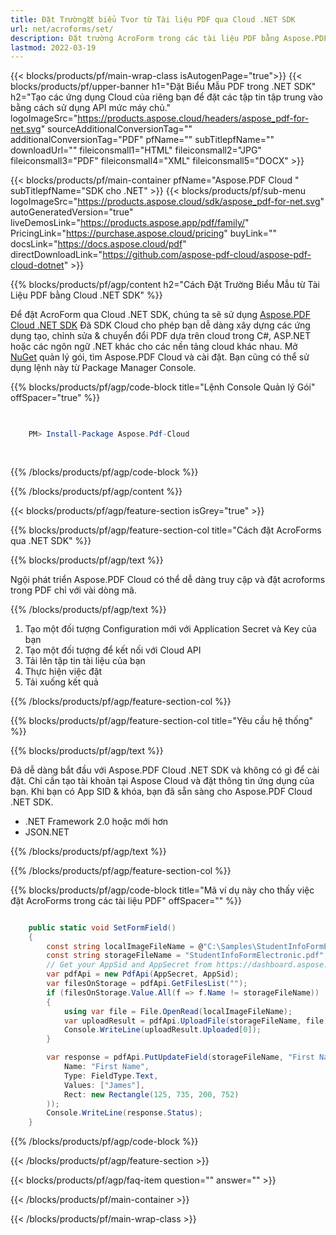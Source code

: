 ```yaml
---
title: Đặt Trường狀 biểu Tvor từ Tài liệu PDF qua Cloud .NET SDK
url: net/acroforms/set/
description: Đặt trường AcroForm trong các tài liệu PDF bằng Aspose.PDF Cloud SDK cho .NET. Tự động hóa tạo biểu mẫu tương tác dễ dàng.
lastmod: 2022-03-19
---
```


{{< blocks/products/pf/main-wrap-class isAutogenPage="true">}}
{{< blocks/products/pf/upper-banner h1="Đặt Biểu Mẫu PDF trong .NET SDK" h2="Tạo các ứng dụng Cloud của riêng bạn để đặt các tập tin tập trung vào bằng cách sử dụng API mức máy chủ." logoImageSrc="https://products.aspose.cloud/headers/aspose_pdf-for-net.svg" sourceAdditionalConversionTag="" additionalConversionTag="PDF" pfName="" subTitlepfName="" downloadUrl="" fileiconsmall1="HTML" fileiconsmall2="JPG" fileiconsmall3="PDF" fileiconsmall4="XML" fileiconsmall5="DOCX" >}}

{{< blocks/products/pf/main-container pfName="Aspose.PDF Cloud " subTitlepfName="SDK cho .NET" >}}
{{< blocks/products/pf/sub-menu logoImageSrc="https://products.aspose.cloud/sdk/aspose_pdf-for-net.svg"
autoGeneratedVersion="true"
liveDemosLink="https://products.aspose.app/pdf/family/" PricingLink="https://purchase.aspose.cloud/pricing" buyLink="" docsLink="https://docs.aspose.cloud/pdf"  directDownloadLink="https://github.com/aspose-pdf-cloud/aspose-pdf-cloud-dotnet" >}}

{{% blocks/products/pf/agp/content h2="Cách Đặt Trường Biểu Mẫu từ Tài Liệu PDF bằng Cloud .NET SDK" %}}

Để đặt AcroForm qua Cloud .NET SDK, chúng ta sẽ sử dụng
[Aspose.PDF Cloud .NET SDK](https://products.aspose.cloud/pdf/net/)
Đã SDK Cloud cho phép bạn dễ dàng xây dựng các ứng dụng tạo, chỉnh sửa & chuyển đổi PDF dựa trên cloud trong C#, ASP.NET hoặc các ngôn ngữ .NET khác cho các nền tảng cloud khác nhau. Mở
[NuGet](https://www.nuget.org/packages/Aspose.Pdf-Cloud)
quản lý gói, tìm
Aspose.PDF Cloud
và cài đặt. Bạn cũng có thể sử dụng lệnh này từ Package Manager Console.

{{% blocks/products/pf/agp/code-block title="Lệnh Console Quản lý Gói" offSpacer="true" %}}

```powershell

     
    PM> Install-Package Aspose.Pdf-Cloud
     
     

```

{{% /blocks/products/pf/agp/code-block %}}

{{% /blocks/products/pf/agp/content %}}

{{< blocks/products/pf/agp/feature-section isGrey="true" >}}

{{% blocks/products/pf/agp/feature-section-col title="Cách đặt AcroForms qua .NET SDK" %}}

{{% blocks/products/pf/agp/text %}}

Ngội phát triển Aspose.PDF Cloud có thể dễ dàng truy cập và đặt acroforms trong PDF chỉ với vài dòng mã.

{{% /blocks/products/pf/agp/text %}}

1. Tạo một đối tượng Configuration mới với Application Secret và Key của bạn
1. Tạo một đối tượng để kết nối với Cloud API
1. Tải lên tập tin tài liệu của bạn
1. Thực hiện việc đặt
1. Tải xuống kết quả

{{% /blocks/products/pf/agp/feature-section-col %}}

{{% blocks/products/pf/agp/feature-section-col title="Yêu cầu hệ thống" %}}

{{% blocks/products/pf/agp/text %}}

Đã dễ dàng bắt đầu với Aspose.PDF Cloud .NET SDK và không có gì để cài đặt. Chỉ cần tạo tài khoản tại Aspose Cloud và đặt thông tin ứng dụng của bạn. Khi bạn có App SID & khóa, bạn đã sẵn sàng cho Aspose.PDF Cloud .NET SDK.

* .NET Framework 2.0 hoặc mới hơn
* JSON.NET

{{% /blocks/products/pf/agp/text %}}

{{% /blocks/products/pf/agp/feature-section-col %}}

{{% blocks/products/pf/agp/code-block title="Mã ví dụ này cho thấy việc đặt AcroForms trong các tài liệu PDF" offSpacer="" %}}

```cs

    public static void SetFormField()
    {
        const string localImageFileName = @"C:\Samples\StudentInfoFormElectronic.pdf";
        const string storageFileName = "StudentInfoFormElectronic.pdf";
        // Get your AppSid and AppSecret from https://dashboard.aspose.cloud (free registration required).            
        var pdfApi = new PdfApi(AppSecret, AppSid);
        var filesOnStorage = pdfApi.GetFilesList("");
        if (filesOnStorage.Value.All(f => f.Name != storageFileName))
        {
            using var file = File.OpenRead(localImageFileName);
            var uploadResult = pdfApi.UploadFile(storageFileName, file);
            Console.WriteLine(uploadResult.Uploaded[0]);
        }

        var response = pdfApi.PutUpdateField(storageFileName, "First Name", new Field(
            Name: "First Name",
            Type: FieldType.Text,
            Values: ["James"],
            Rect: new Rectangle(125, 735, 200, 752)
        ));
        Console.WriteLine(response.Status);
    }
```

{{% /blocks/products/pf/agp/code-block %}}

{{< /blocks/products/pf/agp/feature-section >}}

{{< blocks/products/pf/agp/faq-item question="" answer="" >}}

{{< /blocks/products/pf/main-container >}}

{{< /blocks/products/pf/main-wrap-class >}}


